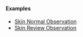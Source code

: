 #### Examples

- [Skin Normal Observation](ncdhc-observation-skin-normal-example.html)
- [Skin Review Observation](ncdhc-observation-skin-review-example.html)